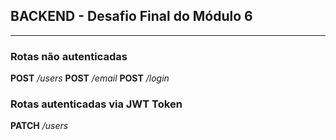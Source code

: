 ## BACKEND - Desafio Final do Módulo 6

---

### Rotas não autenticadas

**POST** _/users_
**POST** _/email_
**POST** _/login_

### Rotas autenticadas via JWT Token

**PATCH** _/users_
